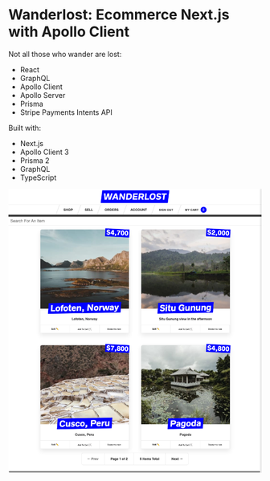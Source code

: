 # Wanderlost: Ecommerce Next.js with Apollo Client

Not all those who wander are lost:

- React
- GraphQL
- Apollo Client
- Apollo Server
- Prisma
- Stripe Payments Intents API

Built with:

- Next.js
- Apollo Client 3
- Prisma 2
- GraphQL
- TypeScript

![Wanderlost](https://github.com/gittysachin/wanderlost/blob/main/public/static/wanderlost.png 'Wanderlost')
